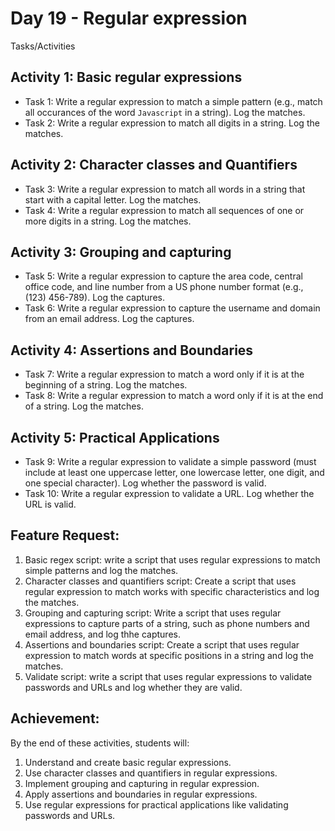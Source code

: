 # Day 19 - Regular expression 
Tasks/Activities

## Activity 1: Basic regular expressions 
 - Task 1: Write a regular expression to match a simple pattern (e.g., match all occurances of the word `Javascript` in a string). Log the matches. 
 - Task 2: Write a regular expression to match all digits in a string. Log the matches. 

## Activity 2: Character classes and Quantifiers 
 - Task 3: Write a regular expression to match all words in a string that start with a capital letter. Log the matches. 
 - Task 4: Write a regular expression to match all sequences of one or more digits in a string. Log the matches. 

## Activity 3: Grouping and capturing 
 - Task 5: Write a regular expression to capture the area code, central office code, and line number from a US phone number format (e.g., (123) 456-789). Log the captures. 
 - Task 6: Write a regular expression to capture the username and domain from an email address. Log the captures. 

## Activity 4: Assertions and Boundaries 
 - Task 7: Write a regular expression to match a word only if it is at the beginning of a string. Log the matches. 
 - Task 8: Write a regular expression to match a word only if it is at the end of a string. Log the matches. 

## Activity 5: Practical Applications 
 - Task 9: Write a regular expression to validate a simple password (must include at least one uppercase letter, one lowercase letter, one digit, and one special character). Log whether the password is valid. 
 - Task 10: Write a regular expression to validate a URL. Log whether the URL is valid. 

## Feature Request: 
 1. Basic regex script: write a script that uses regular expressions to match simple patterns and log the matches. 
 2. Character classes and quantifiers script: Create a script that uses regular expression to match works with specific characteristics and log the matches. 
 3. Grouping and capturing script: Write a script that uses regular expressions to capture parts of a string, such as phone numbers and email address, and log thhe captures. 
 4. Assertions and boundaries script: Create a script that uses regular expression to match words at specific positions in a string and log the matches. 
 5. Validate script: write a script that uses regular expressions to validate passwords and URLs and log whether they are valid. 

## Achievement: 
By the end of these activities, students will: 
 1. Understand and create basic regular expressions. 
 2. Use character classes and quantifiers in regular expressions. 
 3. Implement grouping and capturing in regular expression. 
 4. Apply assertions and boundaries in regular expressions. 
 5. Use regular expressions for practical applications like validating passwords and URLs. 